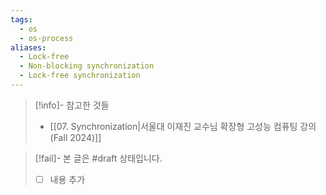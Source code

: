 ```yaml
---
tags:
  - os
  - os-process
aliases:
  - Lock-free
  - Non-blocking synchronization
  - Lock-free synchronization
---
```

> [!info]- 참고한 것들
> - [[07. Synchronization|서울대 이재진 교수님 확장형 고성능 컴퓨팅 강의 (Fall 2024)]]

> [!fail]- 본 글은 #draft 상태입니다.
> - [ ] 내용 추가